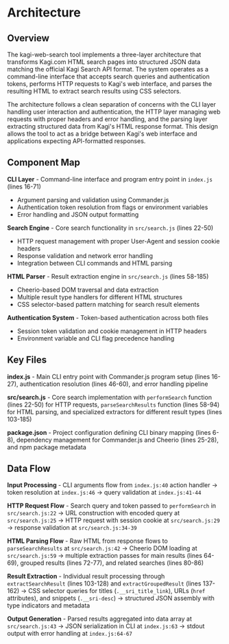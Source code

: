 <!-- Generated: 2025-08-02T19:22:46+02:00 -->

# Architecture

## Overview

The kagi-web-search tool implements a three-layer architecture that transforms Kagi.com HTML search pages into structured JSON data matching the official Kagi Search API format. The system operates as a command-line interface that accepts search queries and authentication tokens, performs HTTP requests to Kagi's web interface, and parses the resulting HTML to extract search results using CSS selectors.

The architecture follows a clean separation of concerns with the CLI layer handling user interaction and authentication, the HTTP layer managing web requests with proper headers and error handling, and the parsing layer extracting structured data from Kagi's HTML response format. This design allows the tool to act as a bridge between Kagi's web interface and applications expecting API-formatted responses.

## Component Map

**CLI Layer** - Command-line interface and program entry point in `index.js` (lines 16-71)
- Argument parsing and validation using Commander.js
- Authentication token resolution from flags or environment variables
- Error handling and JSON output formatting

**Search Engine** - Core search functionality in `src/search.js` (lines 22-50)
- HTTP request management with proper User-Agent and session cookie headers
- Response validation and network error handling
- Integration between CLI commands and HTML parsing

**HTML Parser** - Result extraction engine in `src/search.js` (lines 58-185)
- Cheerio-based DOM traversal and data extraction
- Multiple result type handlers for different HTML structures
- CSS selector-based pattern matching for search result elements

**Authentication System** - Token-based authentication across both files
- Session token validation and cookie management in HTTP headers
- Environment variable and CLI flag precedence handling

## Key Files

**index.js** - Main CLI entry point with Commander.js program setup (lines 16-27), authentication resolution (lines 46-60), and error handling pipeline

**src/search.js** - Core search implementation with `performSearch` function (lines 22-50) for HTTP requests, `parseSearchResults` function (lines 58-94) for HTML parsing, and specialized extractors for different result types (lines 103-185)

**package.json** - Project configuration defining CLI binary mapping (lines 6-8), dependency management for Commander.js and Cheerio (lines 25-28), and npm package metadata

## Data Flow

**Input Processing** - CLI arguments flow from `index.js:40` action handler → token resolution at `index.js:46` → query validation at `index.js:41-44`

**HTTP Request Flow** - Search query and token passed to `performSearch` in `src/search.js:22` → URL construction with encoded query at `src/search.js:25` → HTTP request with session cookie at `src/search.js:29` → response validation at `src/search.js:34-39`

**HTML Parsing Flow** - Raw HTML from response flows to `parseSearchResults` at `src/search.js:42` → Cheerio DOM loading at `src/search.js:59` → multiple extraction passes for main results (lines 64-69), grouped results (lines 72-77), and related searches (lines 80-86)

**Result Extraction** - Individual result processing through `extractSearchResult` (lines 103-128) and `extractGroupedResult` (lines 137-162) → CSS selector queries for titles (`.__sri_title_link`), URLs (`href` attributes), and snippets (`.__sri-desc`) → structured JSON assembly with type indicators and metadata

**Output Generation** - Parsed results aggregated into data array at `src/search.js:43` → JSON serialization in CLI at `index.js:63` → stdout output with error handling at `index.js:64-67`